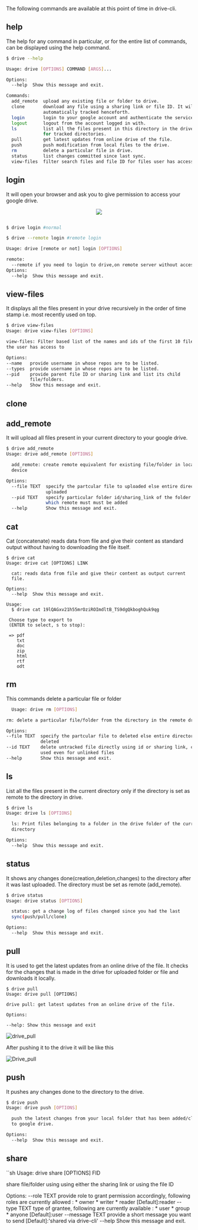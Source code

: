 The following commands are available at this point of time in drive-cli.

## help
 The help for any command in particular, or for the entire list of commands, can be displayed using the help 
 command.

  ```sh
  $ drive --help

  Usage: drive [OPTIONS] COMMAND [ARGS]...

  Options:
    --help  Show this message and exit.

  Commands:
    add_remote  upload any existing file or folder to drive.
    clone       download any file using a sharing link or file ID. It will be
                automatically tracked henceforth.
    login       login to your google account and authenticate the service.
    logout      logout from the account logged in with.
    ls          list all the files present in this directory in the drive . 
                for tracked directories.  
    pull        get latest updates from online drive of the file.
    push        push modification from local files to the drive.
    rm          delete a particular file in drive.
    status      list changes committed since last sync.
    view-files  filter search files and file ID for files user has access to.
  ```

## login
It will open your browser and ask you to give permission to access  your google drive.
<p align="center">
    <img src="Demo.gif">
</p>

```sh

$ drive login #normal

$ drive --remote login #remote login

Usage: drive [remote or not] login [OPTIONS]

remote:
  --remote if you need to login to drive,on remote server without access to browser use this, it gives out a alter-link to login. 
Options:
  --help  Show this message and exit.
```
## view-files
 It displays all the files present in your drive recursively in the order of time stamp i.e. most recently used on top.
  ```sh
  $ drive view-files
  Usage: drive view-files [OPTIONS]

  view-files: Filter based list of the names and ids of the first 10 files
  the user has access to

Options:
  --name   provide username in whose repos are to be listed.
  --types  provide username in whose repos are to be listed.
  --pid    provide parent file ID or sharing link and list its child
           file/folders.
  --help   Show this message and exit.
  ```


## clone

## add_remote
It will upload all files present in your current directory to your google drive.
```sh
$ drive add_remote 
Usage: drive add_remote [OPTIONS]

  add_remote: create remote equivalent for existing file/folder in local
  device

Options:
  --file TEXT  specify the partcular file to uploaded else entire directory is
               uploaded
  --pid TEXT   specify particular folder id/sharing_link of the folder under
               which remote must must be added
  --help       Show this message and exit.
```
## cat
Cat (concatenate) reads data from file and give their content as standard output without having to downloading the file itself.
```
$ drive cat 
Usage: drive cat [OPTIONS] LINK

  cat: reads data from file and give their content as output current
  file.

Options:
  --help  Show this message and exit.

Usage:
  $ drive cat 19lQAGxv21h55mrOziROImdltB_TS9dgQkboghQuk9qg

 Choose type to export to
 (ENTER to select, s to stop):

 => pdf
    txt
    doc
    zip
    html
    rtf
    odt
```
## rm
  This commands delete a particular file or folder
  
  ```sh
    Usage: drive rm [OPTIONS]

  rm: delete a particular file/folder from the directory in the remote drive

Options:
  --file TEXT  specify the partcular file to deleted else entire directory is
               deleted
  --id TEXT    delete untracked file directly using id or sharing link, can be
               used even for unlinked files
  --help       Show this message and exit.
  
  ```

## ls
List all the files present in the current directory only if the directory is set as remote to the directory in drive.

```sh
$ drive ls 
Usage: drive ls [OPTIONS]

  ls: Print files belonging to a folder in the drive folder of the current
  directory

Options:
  --help  Show this message and exit.
```
## status
It shows any changes done(creation,deletion,changes) to the directory after it was last uploaded.
The directory must be set as remote (add_remote).
```sh
$ drive status
Usage: drive status [OPTIONS]

  status: get a change log of files changed since you had the last
  sync(push/pull/clone)

Options:
  --help  Show this message and exit.
```
## pull
It is used to get the latest updates from an online drive of the file. It checks for the changes that is made in the drive for uploaded folder or file and downloads it locally.

```
$ drive pull
Usage: drive pull [OPTIONS]

drive pull: get latest updates from an online drive of the file.

Options:

--help: Show this message and exit
```
![drive_pull](https://user-images.githubusercontent.com/31641813/55322370-d3b38d80-5499-11e9-8a09-43cf515dda4e.PNG)

After pushing it to the drive it will be like this 

![Drive_pull](https://user-images.githubusercontent.com/31641813/55322879-188bf400-549b-11e9-8828-b6141befe726.PNG)


## push
It pushes any changes done to the directory to the drive.
```sh
$ drive push
Usage: drive push [OPTIONS]

  push the latest changes from your local folder that has been added/cloned
  to google drive.

Options:
  --help  Show this message and exit.
```
 ## share
 ``sh
 Usage: drive share [OPTIONS] FID

  share file/folder using using either the sharing link or using the file ID

Options:
  --role TEXT     provide role to grant permission accordingly, following
                  roles are currently allowed :
                  * owner
                  * writer
                  * reader
                  [Default]:reader
  --type TEXT     type of grantee, following are currently available :
                  * user
                  * group
                  * anyone
                  [Default]:user
  --message TEXT  provide a short message you want to send
                  [Default]:'shared
                  via drive-cli'
  --help          Show this message and exit.
 ```
 